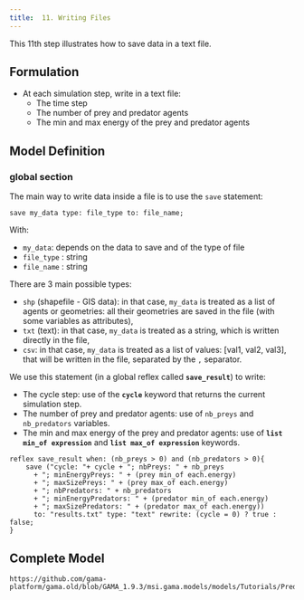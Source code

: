 ```yaml
---
title:  11. Writing Files
---
```



This 11th step illustrates how to save data in a text file.


## Formulation

* At each simulation step, write in a text file:
  * The time step
  * The number of prey and predator agents
  * The min and max energy of the prey and predator agents


## Model Definition

### global section

The main way to write data inside a file is to use the `save` statement:
```
save my_data type: file_type to: file_name;
```
With:

* `my_data`: depends on the data to save and of the type of file
* `file_type` : string
* `file_name` : string

There are 3 main possible types:

* `shp` (shapefile - GIS data): in that case, `my_data` is treated as a list of agents or geometries: all their geometries are saved in the file (with some variables as attributes),
* `txt` (text): in that case, `my_data` is treated as a string, which is written directly in the file,
* `csv`: in that case, `my_data` is treated as a list of values: [val1, val2, val3], that will be written in the file, separated by the `,` separator.

We use this statement (in a global reflex called **`save_result`**) to write:

* The cycle step: use of the **`cycle`** keyword that returns the current simulation step.
* The number of prey and predator agents: use of `nb_preys` and `nb_predators` variables.
* The min and max energy of the prey and predator agents: use of **`list min_of expression`** and **`list max_of expression`** keywords. 

```
reflex save_result when: (nb_preys > 0) and (nb_predators > 0){
    save ("cycle: "+ cycle + "; nbPreys: " + nb_preys
	  + "; minEnergyPreys: " + (prey min_of each.energy)
	  + "; maxSizePreys: " + (prey max_of each.energy) 
	  + "; nbPredators: " + nb_predators           
	  + "; minEnergyPredators: " + (predator min_of each.energy)          
	  + "; maxSizePredators: " + (predator max_of each.energy)) 
	  to: "results.txt" type: "text" rewrite: (cycle = 0) ? true : false;
}
```


## Complete Model

```gaml reference
https://github.com/gama-platform/gama.old/blob/GAMA_1.9.3/msi.gama.models/models/Tutorials/Predator%20Prey/models/Model%2011.gaml
```